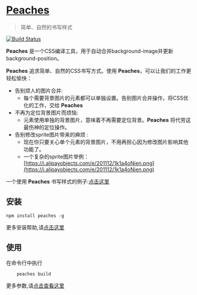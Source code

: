 [Peaches](http://peaches.io/)
======
> 简单、自然的书写样式

[![Build Status](https://travis-ci.org/sliuqin/peaches.png?branch=master)](https://travis-ci.org/sliuqin/peaches)

**Peaches** 是一个CSS编译工具，用于自动合并background-image并更新background-position。  

**Peaches** 追求简单、自然的CSS书写方式。使用 **Peaches**，可以让我们的工作更轻松愉快：

* 告别烦人的图片合并:
    * 每个需要背景图片的元素都可以单独设置。告别图片合并操作，将CSS优化的工作，交给 **Peaches**
* 不再为定位背景图片而烦恼:
    * 元素使用单独的背景图片，意味着不再需要定位背景。**Peaches** 将代劳这最伤神的定位操作。
* 告别修改sprite图片带来的麻烦 :
    * 现在你只要关心单个元素的背景图片，不用再担心因为修改图片影响其他功能了。
    * 一个复杂的sprite图片举例：[https://i.alipayobjects.com/e/201112/1k1a4oNien.png](https://i.alipayobjects.com/e/201112/1k1a4oNien.png)

一个使用 **Peaches** 书写样式的例子:[点击这里](http://sliuqin.github.com/peaches/example/index.html)

## 安装
    npm install peaches -g
    
更多安装帮助,请[点击这里](https://github.com/sliuqin/peaches/blob/master/docs/install.md)

## 使用
在命令行中执行
        
        peaches build
 
 更多参数,请[点击查看这里](https://github.com/sliuqin/peaches/blob/master/docs/命令行参数.md)      
       
  
